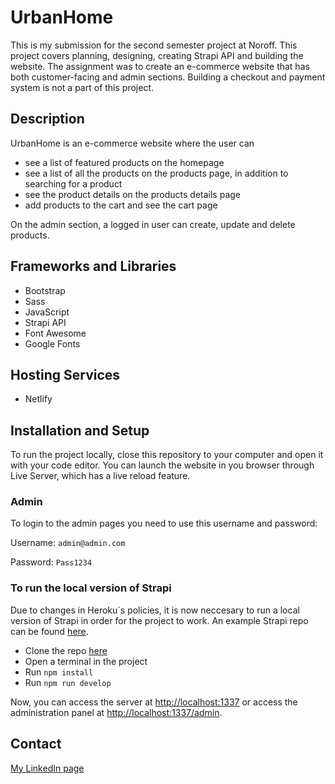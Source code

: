 # UrbanHome

This is my submission for the second semester project at Noroff. This project covers planning, designing, creating Strapi API and building the website. The assignment was to create an e-commerce website that has both customer-facing and admin sections. Building a checkout and payment system is not a part of this project. 

## Description

UrbanHome is an e-commerce website where the user can 
- see a list of featured products on the homepage
- see a list of all the products on the products page, in addition to searching for a product
- see the product details on the products details page
- add products to the cart and see the cart page

On the admin section, a logged in user can create, update and delete products.

## Frameworks and Libraries
- Bootstrap
- Sass
- JavaScript
- Strapi API
- Font Awesome
- Google Fonts

## Hosting Services
- Netlify

## Installation and Setup
To run the project locally, close this repository to your computer and open it with your code editor. You can launch the website in you browser through Live Server, which has a live reload feature. 

### Admin
To login to the admin pages you need to use this username and password:

Username: `admin@admin.com`

Password: `Pass1234`

### To run the local version of Strapi

Due to changes in Heroku´s policies, it is now neccesary to run a local version of Strapi in order for the project to work. An example Strapi repo can be found [here](https://github.com/NoroffFEU/strapi-sp2-v4).

- Clone the repo [here](https://github.com/NoroffFEU/strapi-sp2-v4)
- Open a terminal in the project
- Run `npm install`
- Run `npm run develop`

Now, you can access the server at [http://localhost:1337](http://localhost:1337) or access the administration panel at [http://localhost:1337/admin](http://localhost:1337/admin).

## Contact

[My LinkedIn page](https://www.linkedin.com/in/elisepedersen1/)
